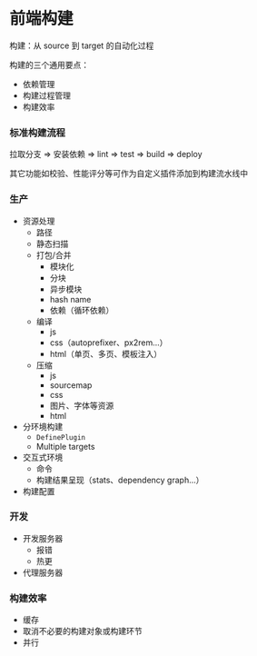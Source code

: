 # 前端构建

构建：从 source 到 target 的自动化过程

构建的三个通用要点：

- 依赖管理
- 构建过程管理
- 构建效率


### 标准构建流程

拉取分支 => 安装依赖 => lint => test => build => deploy

其它功能如校验、性能评分等可作为自定义插件添加到构建流水线中


### 生产

- 资源处理
    + 路径
    + 静态扫描
    + 打包/合并
        - 模块化
        - 分块
        - 异步模块
        - hash name
        - 依赖（循环依赖）
    + 编译
        - js
        - css（autoprefixer、px2rem...）
        - html（单页、多页、模板注入）
    + 压缩
        - js
        - sourcemap
        - css
        - 图片、字体等资源
        - html
- 分环境构建
    - `DefinePlugin`
    - Multiple targets
- 交互式环境
    - 命令
    - 构建结果呈现（stats、dependency graph...）
- 构建配置


### 开发

- 开发服务器
    + 报错
    + 热更
- 代理服务器


### 构建效率

- 缓存
- 取消不必要的构建对象或构建环节
- 并行
